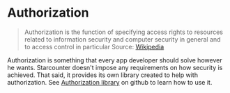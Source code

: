 # Authorization

> Authorization is the function of specifying access rights to resources related to information security and computer security in general and to access control in particular
> Source: [Wikipedia](https://en.wikipedia.org/wiki/Authorization)

Authorization is something that every app developer should solve however he wants. Starcounter doesn't impose any requirements on how security is achieved. That said, it provides its own library created to help with authorization. See [Authorization library](https://github.com/Starcounter/authorization) on github to learn how to use it.

